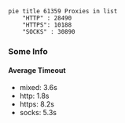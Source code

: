 
```mermaid
pie title 61359 Proxies in list
    "HTTP" : 28490
    "HTTPS": 10188
    "SOCKS" : 30890
```

### Some Info
#### Average Timeout

- mixed: 3.6s
- http: 1.8s
- https: 8.2s
- socks: 5.3s